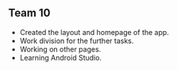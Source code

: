 ## Team 10 ##
- Created the layout and homepage of the app.
- Work division for the further tasks.
- Working on other pages.
- Learning Android Studio.

